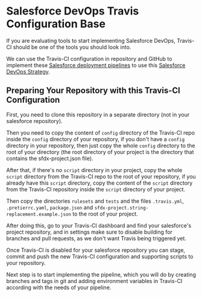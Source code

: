 # Salesforce DevOps Travis Configuration Base
If you are evaluating tools to start implementing Salesforce DevOps, Travis-CI should be one of the tools you should look into.

We can use the Travis-CI configuration in repository and GitHub to implement these [Salesforce deployment pipelines](https://devops.guerrero.zone/02-pipelines.html) to use this [Salesforce DevOps Strategy](https://devops.guerrero.zone/01-devops-strategy.html).

## Preparing Your Repository with this Travis-CI Configuration
First, you need to clone this repository in a separate directory (not in your salesforce repository).

Then you need to copy the content of `config` directory of the Travis-CI repo inside the `config` directory of your repository, if you don't have a `config` directory in your repository, then just copy the whole `config` directory to the root of your directory (the root directory of your project is the directory that contains the sfdx-project.json file).

After that, if there's no `script` directory in your project, copy the whole `script` directory from the Travis-CI repo to the root of your repository, if you already have this `script` directory, copy the content of the `script` directory from the Travis-CI repository inside the `script` directory of your project.

Then copy the directories `rulesets` and `tests` and the files `.travis.yml`, `.pretierrc.yaml`, `package.json` and `sfdx-project.string-replacement.example.json` to the root of your project.

After doing this, go to your Travis-CI dashboard and find your salesforce's project repository, and in settings make sure to disable building for branches and pull requests, as we don't want Travis being triggered yet.

Once Travis-CI is disabled for your salesforce repository you can stage, commit and push the new Travis-CI configuration and supporting scripts to your repository.

Next step is to start implementing the pipeline, which you will do by creating branches and tags in git and adding environment variables in Travis-CI according with the needs of your pipeline.

